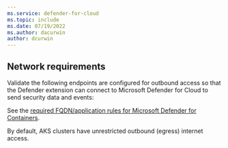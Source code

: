 ```yaml
---
ms.service: defender-for-cloud
ms.topic: include
ms.date: 07/19/2022
ms.author: dacurwin
author: dcurwin
---
```


## Network requirements

Validate the following endpoints are configured for outbound access so that the Defender extension can connect to Microsoft Defender for Cloud to send security data and events:

See the [required FQDN/application rules for Microsoft Defender for Containers](../../aks/outbound-rules-control-egress.md#microsoft-defender-for-containers).

By default, AKS clusters have unrestricted outbound (egress) internet access.
